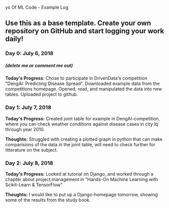 ys Of ML Code - Example Log

## Use this as a base template. Create your own repository on GitHub and start logging your work daily!

### Day 0: July 6, 2018
##### (delete me or comment me out)

**Today's Progress**: Chose to participate in DrivenData's competition "DengAI: Predicting Disease Spread". Downloaded example  data from the competitions homepage. Opened, read,  and manipulated the data into new tables. Uploaded project to github.

### Day 1: July 7, 2018

**Today's Progress:** Created joint table for example in DengAI-competition, where you can check weather conditions against disease cases in city Iq through year 2010.

**Thoughts:** Struggled with creating a plotted graph in python that can make comparisions of the data in the joint table, will need to check further for litterature on the subject.

### Day 2: July 8, 2018

**Today's Progress:** Looked at tutorial on Django, and worked through a chapter about project management in "Hands-On Machine Learning with Scikit-Learn & TensorFlow"

**Thoughts:** I would like to put up a Django-homepage tomorrow, showing some of the results from the study book.  
